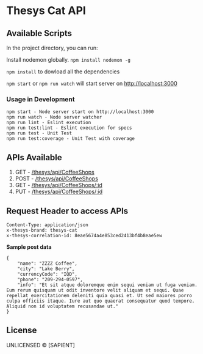 # Thesys Cat API

## Available Scripts
In the project directory, you can run:

Install nodemon globally. `npm install nodemon -g`

`npm install` to dowload all the dependencies

`npm start` or `npm run watch` will start server on [http://localhost:3000](http://localhost:3000)


### Usage in Development

    npm start - Node server start on http://localhost:3000
    npm run watch - Node server watcher
    npm run lint - Eslint execution
    npm run test:lint - Eslint execution for specs
    npm run test - Unit Test
    npm run test:coverage - Unit Test with coverage
    

## APIs Available
   1. GET - [/thesys/api/CoffeeShops](http://localhost:3000/thesys/api/CoffeeShops)
   2. POST - [/thesys/api/CoffeeShops](http://localhost:3000/thesys/api/CoffeeShops)
   3. GET - [/thesys/api/CoffeeShops/:id](http://localhost:3000/thesys/api/CoffeeShops/3bf4b8eae5674a4e853ced241e832016)
   4. PUT - [/thesys/api/CoffeeShops/:id](http://localhost:3000/thesys/api/CoffeeShops/3bf4b8eae5674a4e853ced241e832016)


## Request Header to access APIs

    Content-Type: application/json
    x-thesys-brand: thesys-cat
    x-thesys-correlation-id: 8eae5674a4e853ced2413bf4b8eae5ew

**Sample post data**

```
{
    "name": "ZZZZ Coffee",
    "city": "Lake Berry",
    "currencyCode": "IQD",
    "phone": "209-294-0597",
    "info": "Et sit atque doloremque enim sequi veniam ut fuga veniam. Eum rerum quisquam ut odit inventore velit aliquam et sequi. Quae repellat exercitationem deleniti quia quasi et. Ut sed maiores porro culpa officiis itaque. Iure aut quo quaerat consequatur quod tempore. Aliquid non id voluptatem recusandae ut."
}
```

## License

UNLICENSED © [SAPIENT]
